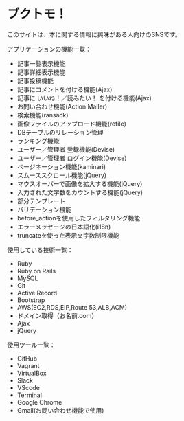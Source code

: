 # ブクトモ！

このサイトは、本に関する情報に興味がある人向けのSNSです。

アプリケーションの機能一覧：

* 記事一覧表示機能
* 記事詳細表示機能
* 記事投稿機能
* 記事にコメントを付ける機能(Ajax)
* 記事に いいね！／読みたい！ を付ける機能(Ajax)
* お問い合わせ機能(Action Mailer)
* 検索機能(ransack)
* 画像ファイルのアップロード機能(refile)
* DBテーブルのリレーション管理
* ランキング機能
* ユーザー／管理者 登録機能(Devise)
* ユーザー／管理者 ログイン機能(Devise)
* ページネーション機能(kaminari)
* スムーススクロール機能(jQuery)
* マウスオーバーで画像を拡大する機能(jQuery)
* 入力された文字数をカウントする機能(jQuery)
* 部分テンプレート
* バリデーション機能
* before_actionを使用したフィルタリング機能
* エラーメッセージの日本語化(i18n)
* truncateを使った表示文字数制限機能

使用している技術一覧：

* Ruby
* Ruby on Rails
* MySQL
* Git
* Active Record
* Bootstrap
* AWS(EC2,RDS,EIP,Route 53,ALB,ACM)
* ドメイン取得（お名前.com）
* Ajax
* jQuery


使用ツール一覧：

* GitHub
* Vagrant
* VirtualBox
* Slack
* VScode
* Terminal
* Google Chrome
* Gmail(お問い合わせ機能で使用)